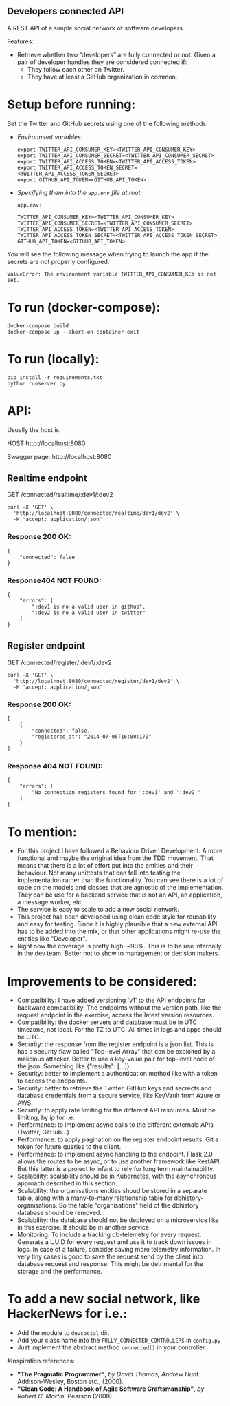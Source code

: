 ## Developers connected API
A REST API of a simple social network of software developers.

Features:
 - Retrieve whether two “developers” are fully connected or not. Given a pair of developer handles they are considered connected if:
   - They follow each other on Twitter.
   - They have at least a GitHub organization in common.
	
# Setup before running:
Set the Twitter and GitHub secrets using one of the following methods:

* *Environment variables:*
   ```
   export TWITTER_API_CONSUMER_KEY=<TWITTER_API_CONSUMER_KEY>
   export TWITTER_API_CONSUMER_SECRET=<TWITTER_API_CONSUMER_SECRET>
   export TWITTER_API_ACCESS_TOKEN=<TWITTER_API_ACCESS_TOKEN>
   export TWITTER_API_ACCESS_TOKEN_SECRET=<TWITTER_API_ACCESS_TOKEN_SECRET>
   export GITHUB_API_TOKEN=<GITHUB_API_TOKEN>
   ```

* *Specifying them into the `app.env` file at root:* 

   `app.env:`
   ```
   TWITTER_API_CONSUMER_KEY=<TWITTER_API_CONSUMER_KEY>
   TWITTER_API_CONSUMER_SECRET=<TWITTER_API_CONSUMER_SECRET>
   TWITTER_API_ACCESS_TOKEN=<TWITTER_API_ACCESS_TOKEN>
   TWITTER_API_ACCESS_TOKEN_SECRET=<TWITTER_API_ACCESS_TOKEN_SECRET>
   GITHUB_API_TOKEN=<GITHUB_API_TOKEN>
   ```

You will see the following message when trying to launch the app if the secrets are not properly configured:
```
ValueError: The environment variable TWITTER_API_CONSUMER_KEY is not set.
```

# To run (docker-compose):
```
docker-compose build
docker-compose up --abort-on-container-exit
```
# To run (locally):
```
pip install -r requirements.txt
python runserver.py
```
# API:
Usually the host is:

HOST http://localhost:8080

Swagger page: http://localhost:8080


## Realtime endpoint
GET /connected/realtime/:dev1/:dev2

```
curl -X 'GET' \
  'http://localhost:8080/connected/realtime/dev1/dev2' \
  -H 'accept: application/json'
```
### Response 200 OK:
```
{
    "connected": false
}
```

### Response404 NOT FOUND:
```
{
    "errors": [
        ":dev1 is no a valid user in github",
        ":dev2 is no a valid user in twitter"
    ]
}
```

## Register endpoint
GET /connected/register/:dev1/:dev2

```
curl -X 'GET' \
  'http://localhost:8080/connected/register/dev1/dev2' \
  -H 'accept: application/json'
```

### Response 200 OK:
```
[
    {
        "connected": false,
        "registered_at": "2014-07-06T16:00:17Z"
    }
]
```
### Response 404 NOT FOUND:
```
{
    "errors": [
        "No connection registers found for ':dev1' and ':dev2'"
    ]
}
```

# To mention:
 - For this project I have followed a Behaviour Driven Development. A more functional and maybe the original idea from the TDD movement. That means that there is a lot of effort put into the entities and their behaviour. Not many unittests that can fall into testing the implementation rather than the functionality. You can see there is a lot of code on the models and classes that are agnostic of the implementation. They can be use for a backend service that is not an API, an application, a message worker, etc.
 - The service is easy to scale to add a new social network.
 - This project has been developed using clean code style for reusability and easy for testing. Since it is highly plausible that a new external API has to be added into the mix, or that other applications might re-use the entities like "Developer".
 - Right now the coverage is pretty high: ~93%. This is to be use internally in the dev team. Better not to show to management or decision makers.

# Improvements to be considered:
 - Compatibility: I have added versioning 'v1' to the API endpoints for backward compatibility. The endpoints without the version path, like the request endpoint in the exercise, access the latest version resources.
 - Compatibility: the docker servers and database must be in UTC timezone, not local. For the TZ to UTC. All times in logs and apps should be UTC.
 - Security: the response from the register endpoint is a json list. This is has a security flaw called "Top-level Array" that can be exploited by a malicious attacker. Better to use a key-value pair for top-level node of the json. Something like {"results": [...]}.
 - Security: better to implement a authentication method like with a token to access the endpoints.
 - Security: better to retrieve the Twitter, GitHub keys and secrects and database credentials from a secure service, like KeyVault from Azure or AWS.
 - Security: to apply rate limiting for the different API resources. Must be limiting, by ip for i.e.
 - Performance: to implement async calls to the different externals APIs (Twitter, GitHub...)
 - Performance: to apply pagination on the register endpoint results. Git a token for future queries to the client.
 - Performance: to implement async handling to the endpoint. Flask 2.0 allows the routes to be async, or to use another framework like RestAPI. But this latter is a project to infant to rely for long term maintainability.
 - Scalability: scalability should be in Kubernetes, with the asynchronous approach described in this section.
 - Scalability: the organisations entities shoud be stored in a separate table, along with a many-to-many relationship table for dbhistory-organisations. So the table "organisations" field of the dbhistory database should be removed.
 - Scalability: the database should not be deployed on a microservice like in this exercise. It should be in another service. 
 - Monitoring: To include a tracking db-telemetry for every request. Generate a UUID for every request and use it to track down issues in logs. In case of a failure, consider saving more telemetry information. In very tiny cases is good to save the request send by the client into database request and response. This might be detrimental for the storage and the performance.

# To add a new social network, like HackerNews for i.e.:
 - Add the module to `devsocial` dir.
 - Add your class name into the `FULLY_CONNECTED_CONTROLLERS` in `config.py`
 - Just implement the abstract method `connected()` in your controller.

#Inspiration references:
 - **"The Pragmatic Programmer"**, *by David Thomas, Andrew Hunt*. Addison-Wesley, Boston etc., (2000).
 - **"Clean Code: A Handbook of Agile Software Craftsmanship"**, *by Robert C. Martin*. Pearson (2008).